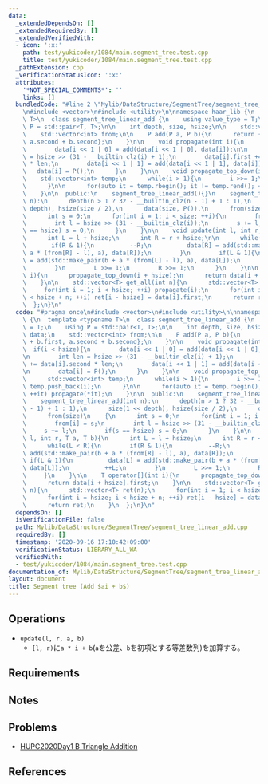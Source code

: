 ```yaml
---
data:
  _extendedDependsOn: []
  _extendedRequiredBy: []
  _extendedVerifiedWith:
  - icon: ':x:'
    path: test/yukicoder/1084/main.segment_tree.test.cpp
    title: test/yukicoder/1084/main.segment_tree.test.cpp
  _pathExtension: cpp
  _verificationStatusIcon: ':x:'
  attributes:
    '*NOT_SPECIAL_COMMENTS*': ''
    links: []
  bundledCode: "#line 2 \"Mylib/DataStructure/SegmentTree/segment_tree_linear_add.cpp\"\
    \n#include <vector>\n#include <utility>\n\nnamespace haar_lib {\n  template <typename\
    \ T>\n  class segment_tree_linear_add {\n    using value_type = T;\n    using\
    \ P = std::pair<T, T>;\n\n    int depth, size, hsize;\n\n    std::vector<P> data;\n\
    \    std::vector<int> from;\n\n    P add(P a, P b){\n      return {a.first + b.first,\
    \ a.second + b.second};\n    }\n\n    void propagate(int i){\n      if(i < hsize){\n\
    \        data[i << 1 | 0] = add(data[i << 1 | 0], data[i]);\n\n        int len\
    \ = hsize >> (31 - __builtin_clz(i) + 1);\n        data[i].first += data[i].second\
    \ * len;\n        data[i << 1 | 1] = add(data[i << 1 | 1], data[i]);\n\n     \
    \   data[i] = P();\n      }\n    }\n\n    void propagate_top_down(int i){\n  \
    \    std::vector<int> temp;\n      while(i > 1){\n        i >>= 1;\n        temp.push_back(i);\n\
    \      }\n\n      for(auto it = temp.rbegin(); it != temp.rend(); ++it) propagate(*it);\n\
    \    }\n\n  public:\n    segment_tree_linear_add(){}\n    segment_tree_linear_add(int\
    \ n):\n      depth(n > 1 ? 32 - __builtin_clz(n - 1) + 1 : 1),\n      size(1 <<\
    \ depth), hsize(size / 2),\n      data(size, P()),\n      from(size)\n    {\n\
    \      int s = 0;\n      for(int i = 1; i < size; ++i){\n        from[i] = s;\n\
    \        int l = hsize >> (31 - __builtin_clz(i));\n        s += l;\n        if(s\
    \ == hsize) s = 0;\n      }\n    }\n\n    void update(int l, int r, T a, T b){\n\
    \      int L = l + hsize;\n      int R = r + hsize;\n\n      while(L < R){\n \
    \       if(R & 1){\n          --R;\n          data[R] = add(std::make_pair(b +\
    \ a * (from[R] - l), a), data[R]);\n        }\n        if(L & 1){\n          data[L]\
    \ = add(std::make_pair(b + a * (from[L] - l), a), data[L]);\n          ++L;\n\
    \        }\n        L >>= 1;\n        R >>= 1;\n      }\n    }\n\n    T operator[](int\
    \ i){\n      propagate_top_down(i + hsize);\n      return data[i + hsize].first;\n\
    \    }\n\n    std::vector<T> get_all(int n){\n      std::vector<T> ret(n);\n \
    \     for(int i = 1; i < hsize; ++i) propagate(i);\n      for(int i = hsize; i\
    \ < hsize + n; ++i) ret[i - hsize] = data[i].first;\n      return ret;\n    }\n\
    \  };\n}\n"
  code: "#pragma once\n#include <vector>\n#include <utility>\n\nnamespace haar_lib\
    \ {\n  template <typename T>\n  class segment_tree_linear_add {\n    using value_type\
    \ = T;\n    using P = std::pair<T, T>;\n\n    int depth, size, hsize;\n\n    std::vector<P>\
    \ data;\n    std::vector<int> from;\n\n    P add(P a, P b){\n      return {a.first\
    \ + b.first, a.second + b.second};\n    }\n\n    void propagate(int i){\n    \
    \  if(i < hsize){\n        data[i << 1 | 0] = add(data[i << 1 | 0], data[i]);\n\
    \n        int len = hsize >> (31 - __builtin_clz(i) + 1);\n        data[i].first\
    \ += data[i].second * len;\n        data[i << 1 | 1] = add(data[i << 1 | 1], data[i]);\n\
    \n        data[i] = P();\n      }\n    }\n\n    void propagate_top_down(int i){\n\
    \      std::vector<int> temp;\n      while(i > 1){\n        i >>= 1;\n       \
    \ temp.push_back(i);\n      }\n\n      for(auto it = temp.rbegin(); it != temp.rend();\
    \ ++it) propagate(*it);\n    }\n\n  public:\n    segment_tree_linear_add(){}\n\
    \    segment_tree_linear_add(int n):\n      depth(n > 1 ? 32 - __builtin_clz(n\
    \ - 1) + 1 : 1),\n      size(1 << depth), hsize(size / 2),\n      data(size, P()),\n\
    \      from(size)\n    {\n      int s = 0;\n      for(int i = 1; i < size; ++i){\n\
    \        from[i] = s;\n        int l = hsize >> (31 - __builtin_clz(i));\n   \
    \     s += l;\n        if(s == hsize) s = 0;\n      }\n    }\n\n    void update(int\
    \ l, int r, T a, T b){\n      int L = l + hsize;\n      int R = r + hsize;\n\n\
    \      while(L < R){\n        if(R & 1){\n          --R;\n          data[R] =\
    \ add(std::make_pair(b + a * (from[R] - l), a), data[R]);\n        }\n       \
    \ if(L & 1){\n          data[L] = add(std::make_pair(b + a * (from[L] - l), a),\
    \ data[L]);\n          ++L;\n        }\n        L >>= 1;\n        R >>= 1;\n \
    \     }\n    }\n\n    T operator[](int i){\n      propagate_top_down(i + hsize);\n\
    \      return data[i + hsize].first;\n    }\n\n    std::vector<T> get_all(int\
    \ n){\n      std::vector<T> ret(n);\n      for(int i = 1; i < hsize; ++i) propagate(i);\n\
    \      for(int i = hsize; i < hsize + n; ++i) ret[i - hsize] = data[i].first;\n\
    \      return ret;\n    }\n  };\n}\n"
  dependsOn: []
  isVerificationFile: false
  path: Mylib/DataStructure/SegmentTree/segment_tree_linear_add.cpp
  requiredBy: []
  timestamp: '2020-09-16 17:10:42+09:00'
  verificationStatus: LIBRARY_ALL_WA
  verifiedWith:
  - test/yukicoder/1084/main.segment_tree.test.cpp
documentation_of: Mylib/DataStructure/SegmentTree/segment_tree_linear_add.cpp
layout: document
title: Segment tree (Add $ai + b$)
---
```


## Operations

- `update(l, r, a, b)`
  - `[l, r)`に`a * i + b`(`a`を公差、`b`を初項とする等差数列)を加算する。

## Requirements

## Notes

## Problems

- [HUPC2020Day1 B Triangle Addition](https://onlinejudge.u-aizu.ac.jp/beta/room.html#HUPC2020Day1/problems/B)

## References
